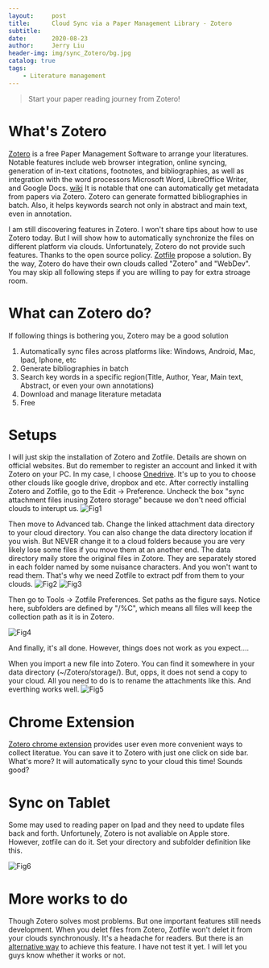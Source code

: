 ```yaml
---
layout:     post
title:      Cloud Sync via a Paper Management Library - Zotero
subtitle:   
date:       2020-08-23
author:     Jerry Liu
header-img: img/sync_Zotero/bg.jpg
catalog: true
tags:
    - Literature management
---
```


> Start your paper reading journey from Zotero!

# What's Zotero

[Zotero](https://www.zotero.org/) is a free Paper Management Software to arrange your literatures. Notable features include web browser integration, online syncing, generation of in-text citations, footnotes, and bibliographies, as well as integration with the word processors Microsoft Word, LibreOffice Writer, and Google Docs. [wiki](https://en.wikipedia.org/wiki/Zotero) It is notable that one can automatically get metadata from papers via Zotero. Zotero can generate formatted bibliographies in batch. Also, it helps keywords search not only in abstract and main text, even in annotation. 

I am still discovering features in Zotero. I won't share tips about how to use Zotero today. But I will show how to automatically synchronize the files on different platform via clouds. Unfortunately, Zotero do not provide such features. Thanks to the open source policy. [Zotfile](http://zotfile.com/) propose a solution. By the way, Zotero do have their own clouds called "Zotero" and "WebDev". You may skip all following steps if you are willing to pay for extra stroage room.

# What can Zotero do?

If following things is bothering you, Zotero may be a good solution

1) Automatically sync files across platforms like: Windows, Android, Mac, Ipad, Iphone, etc
2) Generate bibliographies in batch
3) Search key words in a specific region(Title, Author, Year, Main text, Abstract, or even your own annotations)
4) Download and manage literature metadata
5) Free

# Setups

I will just skip the installation of Zotero and Zotfile. Details are shown on official websites. But do remember to register an account and linked it with Zotero on your PC. In my case, I choose [Onedrive](https://onedrive.live.com/about/en-us/signin/). It's up to you to choose other clouds like google drive, dropbox and etc. After correctly installing Zotero and Zotfile, go to the Edit -> Preference. Uncheck the box "sync attachment files inusing Zotero storage" because we don't need official clouds to interupt us. 
![Fig1]({{baseurl}}\img\sync_Zotero\img1.png)
 
 Then move to Advanced tab. Change the linked attachment data directory to your cloud directory. You can also change the data directory location if you wish. But NEVER change it to a cloud folders because you are very likely lose some files if you move them at an another end. The data directory maily store the original files in Zotore. They are separately stored in each folder named by some nuisance characters. And you won't want to read them. That's why we need Zotfile to extract pdf from them to your clouds.
 ![Fig2]({{baseurl}}\img\sync_Zotero\img2.png)
 ![Fig3]({{baseurl}}\img\sync_Zotero\img3.png)

 Then go to Tools -> Zotfile Preferences. Set paths as the figure says. Notice here, subfolders are defined by "/%C", which means all files will keep the collection path as it is in Zotero.

![Fig4]({{baseurl}}\img\sync_Zotero\img4.png)

And finally, it's all done. However, things does not work as you expect....

When you import a new file into Zotero. You can find it somewhere in your data directory (~/Zotero/storage/). But, opps, it does not send a copy to your cloud. All you need to do is to rename the attachments like this. And everthing works well.
![Fig5]({{baseurl}}\img\sync_Zotero\img5.png)

# Chrome Extension

[Zotero chrome extension](https://chrome.google.com/webstore/detail/zotero-connector/ekhagklcjbdpajgpjgmbionohlpdbjgc?hl=zh-CN) provides user even more convenient ways to collect literatue. You can save it to Zotero with just one click on side bar. What's more? It will automatically sync to your cloud this time! Sounds good?

# Sync on Tablet

Some may used to reading paper on Ipad and they need to update files back and forth. Unfortunely, Zotero is not avaliable on Apple store. However, zotfile can do it. Set your directory and subfolder definition like this.

![Fig6]({{baseurl}}\img\sync_Zotero\img6.png)

# More works to do

Though Zotero solves most problems. But one important features still needs development. When you delet files from Zotero, Zotfile won't delet it from your clouds synchronously. It's a headache for readers. But there is an [alternative way](https://github.com/jlegewie/zotfile/issues/96#issuecomment-505084568) to achieve this feature. I have not test it yet. I will let you guys know whether it works or not.


<!--
https://sspai.com/post/59035
-->
